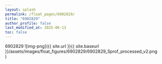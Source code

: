 ```yaml
---
layout: splash
permalink: /float_pages/6902829/
title: "6902829"
author_profile: false
last_modified_at: 2025-06-13
toc: false
---
```

 
6902829
![img-png]({{ site.url }}{{ site.baseurl }}/assets/images/float_figures/6902829/6902829_Sprof_processed_v2.png)